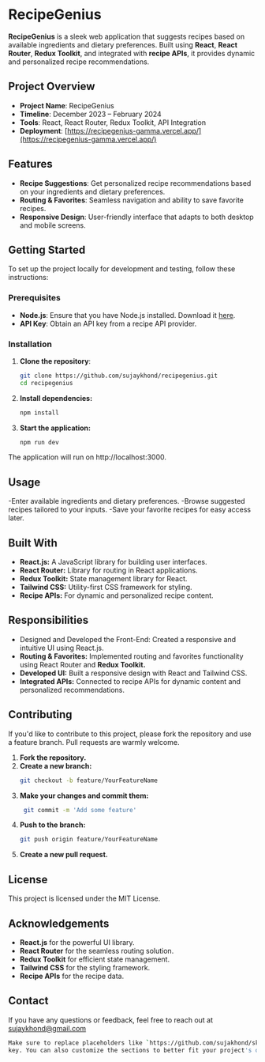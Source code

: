 # **RecipeGenius**

**RecipeGenius** is a sleek web application that suggests recipes based on available ingredients and dietary preferences. Built using **React**, **React Router**, **Redux Toolkit**, and integrated with **recipe APIs**, it provides dynamic and personalized recipe recommendations.

## **Project Overview**

- **Project Name**: RecipeGenius
- **Timeline**: December 2023 – February 2024
- **Tools**: React, React Router, Redux Toolkit, API Integration
- **Deployment**: [https://recipegenius-gamma.vercel.app/](https://recipegenius-gamma.vercel.app/)

## **Features**

- **Recipe Suggestions**: Get personalized recipe recommendations based on your ingredients and dietary preferences.
- **Routing & Favorites**: Seamless navigation and ability to save favorite recipes.
- **Responsive Design**: User-friendly interface that adapts to both desktop and mobile screens.

## **Getting Started**

To set up the project locally for development and testing, follow these instructions:

### **Prerequisites**

- **Node.js**: Ensure that you have Node.js installed. Download it [here](https://nodejs.org/).
- **API Key**: Obtain an API key from a recipe API provider.

### **Installation**

1. **Clone the repository**:
   ```sh
   git clone https://github.com/sujaykhond/recipegenius.git
   cd recipegenius
   
2.  **Install dependencies:**
    ```sh
    npm install

3. **Start the application:**
   ```sh
   npm run dev
The application will run on http://localhost:3000.

## Usage
 -Enter available ingredients and dietary preferences.
 -Browse suggested recipes tailored to your inputs.
 -Save your favorite recipes for easy access later.
 
## Built With
- **React.js:** A JavaScript library for building user interfaces.
 - **React Router:** Library for routing in React applications.
 - **Redux Toolkit:** State management library for React.
 - **Tailwind CSS:** Utility-first CSS framework for styling.
 - **Recipe APIs:** For dynamic and personalized recipe content.

## Responsibilities
- Designed and Developed the Front-End: Created a responsive and intuitive UI using React.js.
- **Routing & Favorites:** Implemented routing and favorites functionality using React Router and **Redux Toolkit.**
- **Developed UI:** Built a responsive design with React and Tailwind CSS.
- **Integrated APIs:** Connected to recipe APIs for dynamic content and personalized recommendations.

## Contributing
If you'd like to contribute to this project, please fork the repository and use a feature branch. Pull requests are warmly welcome.

1. **Fork the repository.**
2. **Create a new branch:**
   ```sh
   git checkout -b feature/YourFeatureName

3. **Make your changes and commit them:**
    ```sh
     git commit -m 'Add some feature'

4. **Push to the branch:**
   ```sh 
   git push origin feature/YourFeatureName

5. **Create a new pull request.**

## License
This project is licensed under the MIT License.

## Acknowledgements
- **React.js** for the powerful UI library.
- **React Router** for the seamless routing solution.
- **Redux Toolkit** for efficient state management.
- **Tailwind CSS** for the styling framework.
- **Recipe APIs** for the recipe data.

## Contact
 If you have any questions or feedback, feel free to reach out at sujaykhond@gmail.com
 ```sh
 Make sure to replace placeholders like `https://github.com/sujakhond/sk-insight.git` and `your_api_key_here` with your actual repository URL and API 
 key. You can also customize the sections to better fit your project's details.



